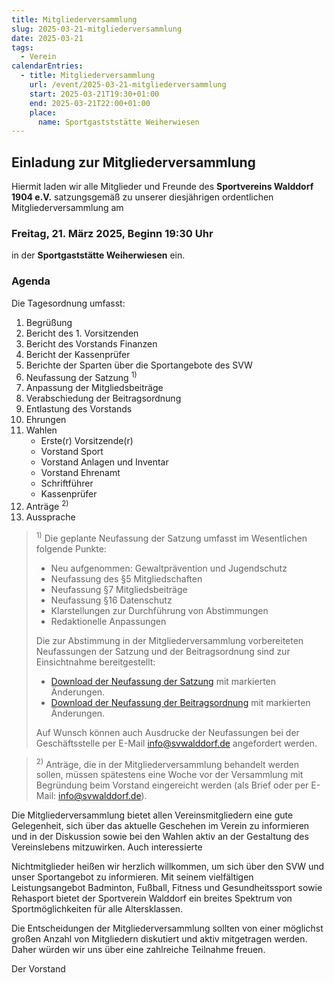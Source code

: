 ```yaml
---
title: Mitgliederversammlung
slug: 2025-03-21-mitgliederversammlung
date: 2025-03-21
tags:
  - Verein
calendarEntries:
  - title: Mitgliederversammlung
    url: /event/2025-03-21-mitgliederversammlung
    start: 2025-03-21T19:30+01:00
    end: 2025-03-21T22:00+01:00
    place:
      name: Sportgastststätte Weiherwiesen
---
```

## Einladung zur Mitgliederversammlung

Hiermit laden wir alle Mitglieder und Freunde des **Sportvereins Walddorf 1904 e.V.** satzungsgemäß zu unserer diesjährigen ordentlichen Mitgliederversammlung am 

### Freitag, 21. März 2025, Beginn 19:30 Uhr

in der **Sportgaststätte Weiherwiesen** ein.

### Agenda

Die Tagesordnung umfasst:
1. Begrüßung
2. Bericht des 1. Vorsitzenden
3. Bericht des Vorstands Finanzen
4. Bericht der Kassenprüfer
5. Berichte der Sparten über die Sportangebote des SVW
6. Neufassung der Satzung <sup>1)</sup>
7. Anpassung der Mitgliedsbeiträge
8. Verabschiedung der Beitragsordnung
9. Entlastung des Vorstands
10. Ehrungen
11. Wahlen
    * Erste(r) Vorsitzende(r)
    * Vorstand Sport
    * Vorstand Anlagen und Inventar
    * Vorstand Ehrenamt
    * Schriftführer
    * Kassenprüfer
12. Anträge <sup>2)</sup>
13. Aussprache

> <sup>1)</sup> Die geplante Neufassung der Satzung umfasst im Wesentlichen
folgende Punkte:
> * Neu aufgenommen: Gewaltprävention und Jugendschutz
> * Neufassung des §5 Mitgliedschaften
> * Neufassung §7 Mitgliedsbeiträge
> * Neufassung §16 Datenschutz
> * Klarstellungen zur Durchführung von Abstimmungen
> * Redaktionelle Anpassungen
>
> Die zur Abstimmung in der Mitgliederversammlung vorbereiteten Neufassungen der Satzung und der Beitragsordnung sind zur Einsichtnahme bereitgestellt:
> * [Download der Neufassung der Satzung](/download/2025-02-26_Vorschlag_Neufassung_Satzung.pdf) mit markierten Änderungen.
> * [Download der Neufassung der Beitragsordnung](/download/2025-03-09_Beitragsordnung_Entwurf.pdf) mit markierten Änderungen.
> 
> Auf Wunsch können auch Ausdrucke der Neufassungen bei der Geschäftsstelle per E-Mail [info@svwalddorf.de](mailto:info@svwalddorf.de) angefordert werden.

> <sup>2)</sup> Anträge, die in der Mitgliederversammlung behandelt werden sollen, müssen spätestens eine Woche vor der Versammlung mit Begründung beim Vorstand eingereicht werden (als Brief oder per E-Mail: [info@svwalddorf.de](mailto:info@svwalddorf.de)).

Die Mitgliederversammlung bietet allen Vereinsmitgliedern eine gute Gelegenheit, sich über das aktuelle Geschehen im Verein zu informieren und in der Diskussion sowie bei den Wahlen aktiv an der Gestaltung des Vereinslebens mitzuwirken. Auch interessierte

Nichtmitglieder heißen wir herzlich willkommen, um sich über den SVW und unser Sportangebot zu informieren. Mit seinem vielfältigen Leistungsangebot Badminton, Fußball, Fitness und Gesundheitssport sowie Rehasport bietet der Sportverein Walddorf ein breites Spektrum von Sportmöglichkeiten für alle Altersklassen.

Die Entscheidungen der Mitgliederversammlung sollten von einer möglichst großen Anzahl von Mitgliedern diskutiert und aktiv mitgetragen werden. Daher würden wir uns über eine zahlreiche Teilnahme freuen.

Der Vorstand

